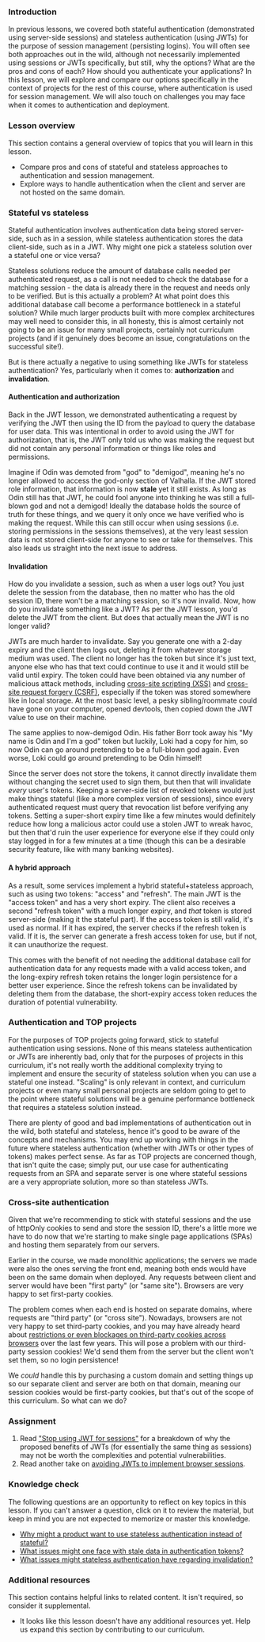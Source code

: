 ### Introduction

In previous lessons, we covered both stateful authentication (demonstrated using server-side sessions) and stateless authentication (using JWTs) for the purpose of session management (persisting logins). You will often see both approaches out in the wild, although not necessarily implemented using sessions or JWTs specifically, but still, why the options? What are the pros and cons of each? How should you authenticate your applications? In this lesson, we will explore and compare our options specifically in the context of projects for the rest of this course, where authentication is used for session management. We will also touch on challenges you may face when it comes to authentication and deployment.

### Lesson overview

This section contains a general overview of topics that you will learn in this lesson.

- Compare pros and cons of stateful and stateless approaches to authentication and session management.
- Explore ways to handle authentication when the client and server are not hosted on the same domain.

### Stateful vs stateless

Stateful authentication involves authentication data being stored server-side, such as in a session, while stateless authentication stores the data client-side, such as in a JWT. Why might one pick a stateless solution over a stateful one or vice versa?

Stateless solutions reduce the amount of database calls needed per authenticated request, as a call is not needed to check the database for a matching session - the data is already there in the request and needs only to be verified. But is this actually a problem? At what point does this additional database call become a performance bottleneck in a stateful solution? While much larger products built with more complex architectures may well need to consider this, in all honesty, this is almost certainly not going to be an issue for many small projects, certainly not curriculum projects (and if it genuinely does become an issue, congratulations on the successful site!).

But is there actually a negative to using something like JWTs for stateless authentication? Yes, particularly when it comes to: **authorization** and **invalidation**.

#### Authentication and authorization

Back in the JWT lesson, we demonstrated authenticating a request by verifying the JWT then using the ID from the payload to query the database for user data. This was intentional in order to avoid using the JWT for authorization, that is, the JWT only told us who was making the request but did not contain any personal information or things like roles and permissions.

Imagine if Odin was demoted from "god" to "demigod", meaning he's no longer allowed to access the god-only section of Valhalla. If the JWT stored role information, that information is now **stale** yet it still exists. As long as Odin still has that JWT, he could fool anyone into thinking he was still a full-blown god and not a demigod! Ideally the database holds the source of truth for these things, and we query it only once we have verified who is making the request. While this can still occur when using sessions (i.e. storing permissions in the sessions themselves), at the very least session data is not stored client-side for anyone to see or take for themselves. This also leads us straight into the next issue to address.

#### Invalidation

How do you invalidate a session, such as when a user logs out? You just delete the session from the database, then no matter who has the old session ID, there won't be a matching session, so it's now invalid. Now, how do you invalidate something like a JWT? As per the JWT lesson, you'd delete the JWT from the client. But does that actually mean the JWT is no longer valid?

JWTs are much harder to invalidate. Say you generate one with a 2-day expiry and the client then logs out, deleting it from whatever storage medium was used. The client no longer has the token but since it's just text, anyone else who has that text could continue to use it and it would still be valid until expiry. The token could have been obtained via any number of malicious attack methods, including [cross-site scripting (XSS)](https://en.wikipedia.org/wiki/Cross-site_scripting) and [cross-site request forgery (CSRF)](https://en.wikipedia.org/wiki/Cross-site_request_forgery), especially if the token was stored somewhere like in local storage. At the most basic level, a pesky sibling/roommate could have gone on your computer, opened devtools, then copied down the JWT value to use on their machine.

The same applies to now-demigod Odin. His father Borr took away his "My name is Odin and I'm a god" token but luckily, Loki had a copy for him, so now Odin can go around pretending to be a full-blown god again. Even worse, Loki could go around pretending to be Odin himself!

Since the server does not store the tokens, it cannot directly invalidate them without changing the secret used to sign them, but then that will invalidate *every* user's tokens. Keeping a server-side list of revoked tokens would just make things stateful (like a more complex version of sessions), since every authenticated request must query that revocation list before verifying any tokens. Setting a super-short expiry time like a few minutes would definitely reduce how long a malicious actor could use a stolen JWT to wreak havoc, but then that'd ruin the user experience for everyone else if they could only stay logged in for a few minutes at a time (though this can be a desirable security feature, like with many banking websites).

#### A hybrid approach

As a result, some services implement a hybrid stateful+stateless approach, such as using two tokens: "access" and "refresh". The main JWT is the "access token" and has a very short expiry. The client also receives a second "refresh token" with a much longer expiry, and *that* token is stored server-side (making it the stateful part). If the access token is still valid, it's used as normal. If it has expired, the server checks if the refresh token is valid. If it is, the server can generate a fresh access token for use, but if not, it can unauthorize the request.

This comes with the benefit of not needing the additional database call for authentication data for any requests made with a valid access token, and the long-expiry refresh token retains the longer login persistence for a better user experience. Since the refresh tokens can be invalidated by deleting them from the database, the short-expiry access token reduces the duration of potential vulnerability.

### Authentication and TOP projects

For the purposes of TOP projects going forward, stick to stateful authentication using sessions. None of this means stateless authentication or JWTs are inherently bad, only that for the purposes of projects in this curriculum, it's not really worth the additional complexity trying to implement and ensure the security of stateless solution when you can use a stateful one instead. "Scaling" is only relevant in context, and curriculum projects or even many small personal projects are seldom going to get to the point where stateful solutions will be a genuine performance bottleneck that requires a stateless solution instead.

There are plenty of good and bad implementations of authentication out in the wild, both stateful and stateless, hence it's good to be aware of the concepts and mechanisms. You may end up working with things in the future where stateless authentication (whether with JWTs or other types of tokens) makes perfect sense. As far as TOP projects are concerned though, that isn't quite the case; simply put, our use case for authenticating requests from an SPA and separate server is one where stateful sessions are a very appropriate solution, more so than stateless JWTs.

### Cross-site authentication

Given that we're recommending to stick with stateful sessions and the use of httpOnly cookies to send and store the session ID, there's a little more we have to do now that we're starting to make single page applications (SPAs) and hosting them separately from our servers.

Earlier in the course, we made monolithic applications; the servers we made were also the ones serving the front end, meaning both ends would have been on the same domain when deployed. Any requests between client and server would have been "first party" (or "same site"). Browsers are very happy to set first-party cookies.

The problem comes when each end is hosted on separate domains, where requests are "third party" (or "cross site"). Nowadays, browsers are not very happy to set third-party cookies, and you may have already heard about [restrictions or even blockages on third-party cookies across browsers](https://developer.mozilla.org/en-US/docs/Web/Privacy/Guides/Third-party_cookies#how_do_browsers_handle_third-party_cookies) over the last few years. This will pose a problem with our third-party session cookies! We'd send them from the server but the client won't set them, so no login persistence!

We *could* handle this by purchasing a custom domain and setting things up so our separate client and server are both on that domain, meaning our session cookies would be first-party cookies, but that's out of the scope of this curriculum. So what can we do?

### Assignment

<div class="lesson-content__panel" markdown="1">

1. Read ["Stop using JWT for sessions"](http://cryto.net/~joepie91/blog/2016/06/13/stop-using-jwt-for-sessions/) for a breakdown of why the proposed benefits of JWTs (for essentially the same thing as sessions) may not be worth the complexities and potential vulnerabilities.
1. Read another take on [avoiding JWTs to implement browser sessions](https://ianlondon.github.io/posts/dont-use-jwts-for-sessions/).

</div>

### Knowledge check

The following questions are an opportunity to reflect on key topics in this lesson. If you can't answer a question, click on it to review the material, but keep in mind you are not expected to memorize or master this knowledge.

- [Why might a product want to use stateless authentication instead of stateful?](#stateful-vs-stateless)
- [What issues might one face with stale data in authentication tokens?](#authentication-and-authorization)
- [What issues might stateless authentication have regarding invalidation?](#invalidation)

### Additional resources

This section contains helpful links to related content. It isn't required, so consider it supplemental.

- It looks like this lesson doesn't have any additional resources yet. Help us expand this section by contributing to our curriculum.
